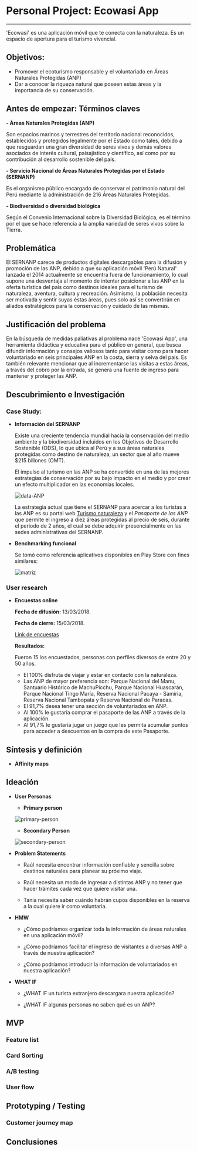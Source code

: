 # Personal Project: Ecowasi App
------

'Ecowasi' es una aplicación móvil que te conecta con la naturaleza. Es un espacio de apertura para el turismo vivencial.

## Objetivos:

- Promover el ecoturismo responsable y el voluntariado en Áreas Naturales Protegidas (ANP)
- Dar a conocer la riqueza natural que poseen estas áreas y la importancia de su conservación.

## Antes de empezar: Términos claves

**- Áreas Naturales Protegidas (ANP)**
    
Son espacios marinos y terrestres del territorio nacional reconocidos, establecidos y protegidos legalmente por el Estado como tales, debido a que resguardan una gran diversidad de seres vivos y demás valores asociados de interés cultural, paisajístico y científico, así como por su contribución al desarrollo sostenible del país.

**- Servicio Nacional de Áreas Naturales Protegidas por el Estado (SERNANP)**

Es el organismo público encargado de conservar el patrimonio natural del Perú mediante la administración de 216 Áreas Naturales Protegidas.

**- Biodiversidad o diversidad biológica**

Según el Convenio Internacional sobre la Diversidad Biológica, es el término por el que se hace referencia a la amplia variedad de seres vivos sobre la Tierra.


## Problemática

El SERNANP carece de productos digitales descargables para la difusión y promoción de las ANP, debido a que su aplicación móvil 'Perú Natural' lanzada el 2014 actualmente se encuentra fuera de funcionamiento,  lo cual supone una desventaja al momento de intentar posicionar a las ANP en la oferta turística del país como destinos ideales para el turismo de naturaleza, aventura, cultura y recreación. Asimismo, la población necesita ser motivada y sentir suyas éstas áreas, pues solo así se convertirán en aliados estratégicos para la conservación y cuidado de las mismas.

## Justificación del problema

En la búsqueda de medidas paliativas al problema nace 'Ecowasi App', una herramienta didáctica y educativa para el público en general, que busca difundir información y consejos valiosos tanto para visitar como para hacer voluntariado en seis principales ANP en la costa, sierra y selva del país. Es también relevante mencionar que al incrementarse las visitas a estas áreas, a través del cobro por la entrada, se genera una fuente de ingreso para mantener y proteger las ANP.

## Descubrimiento e Investigación

### Case Study:

- **Información del SERNANP**

    Existe una creciente tendencia mundial hacia la conservación del medio ambiente y la biodiversidad incluidos en los Objetivos de Desarrollo Sostenible (ODS), lo que ubica al Perú y a sus áreas naturales protegidas como destino de naturaleza, un sector que al año mueve $215 billones (OMT).
    
    El impulso al turismo en las ANP se ha convertido en una de las mejores estrategias de conservación por su bajo impacto en el medio y por crear un efecto multiplicador en las economías locales. 

    ![data-ANP](assets/images/data-anp.png)

    La estrategia actual que tiene el SERNANP para acercar a los turistas a las ANP es su portal web [Turismo naturaleza](www.turismonaturaleza.pe) y el _Pasaporte de las ANP_ que permite el ingreso a diez áreas protegidas al precio de seis, durante el periodo de 2 años, el cual se debe adquirir presencialmente en las sedes administrativas del SERNANP.

- **Benchmarking funcional**

    Se tomó como referencia aplicativos disponibles en Play Store con fines similares:

    ![matriz](assets/images/matriz-benchmark.png)

### User research

- **Encuestas online**

    **Fecha de difusión:** 13/03/2018.

    **Fecha de cierre:** 15/03/2018.

    [Link de encuestas](https://docs.google.com/forms/d/e/1FAIpQLScYp9-tZqtEd3dJj-U2y-Jtp9reeX-U_GjR8A7V3qWhvSbeHg/viewform?usp=sf_link)

    **Resultados:**

    Fueron 15 los encuestados, personas con perfiles diversos de entre 20 y 50 años. 

    - El 100% disfruta de viajar y estar en contacto con la naturaleza.
    - Las ANP de mayor preferencia son: Parque Nacional del Manu, Santuario Histórico de MachuPicchu, Parque Nacional Huascarán, Parque Nacional Tingo María, Reserva Nacional Pacaya - Samiria, Reserva Nacional Tambopata y Reserva Nacional de Paracas.
    - El 91,7% desea tener una sección de voluntariados en ANP.
    - Al 100% le gustaría comprar el pasaporte de las ANP a través de la aplicación.
    - Al 91,7% le gustaría jugar un juego que les permita acumular puntos para acceder a descuentos en la compra de este Pasaporte.

## Síntesis y definición

- **Affinity maps**

## Ideación

- **User Personas**

    - **Primary person**
    
    ![primary-person](assets/images/user-persona.png)

    - **Secondary Person**
    
    ![secondary-person](assets/images/user-persona1.png)

- **Problem Statements**
    
    - Raúl necesita encontrar información confiable y sencilla sobre destinos naturales para planear su próximo viaje.

    - Raúl necesita un modo de ingresar a distintas ANP y no tener que hacer trámites cada vez que quiere visitar una.

    - Tania necesita saber cuándo habrán cupos disponibles en la reserva a la cual quiere ir como voluntaria. 
 
- **HMW**

    - ¿Cómo podríamos organizar toda la información de áreas naturales en una aplicación móvil?

    - ¿Cómo podríamos facilitar el ingreso de visitantes a diversas ANP a través de nuestra aplicación?

    - ¿Cómo podríamos introducir la información de voluntariados en nuestra aplicación?

- **WHAT IF**

    - ¿WHAT IF un turista extranjero descargara nuestra aplicación?

    - ¿WHAT IF algunas personas no saben qué es un ANP?

## MVP

### Feature list

### Card Sorting

### A/B testing

### User flow

## Prototyping / Testing

### Customer journey map

## Conclusiones


